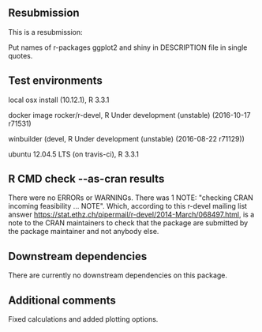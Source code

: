 ## Resubmission
This is a resubmission:

Put names of r-packages ggplot2 and shiny in DESCRIPTION file in single
quotes.

## Test environments
local osx install (10.12.1), R 3.3.1

docker image rocker/r-devel, R Under development (unstable) (2016-10-17 r71531)

winbuilder (devel, R Under development (unstable) (2016-08-22 r71129))

ubuntu 12.04.5 LTS (on travis-ci), R 3.3.1

## R CMD check --as-cran results
There were no ERRORs or WARNINGs.
There was 1 NOTE: "checking CRAN incoming feasibility ... NOTE". Which,
according to this r-devel mailing list answer
https://stat.ethz.ch/pipermail/r-devel/2014-March/068497.html, is a note to the
CRAN maintainers to check that the package are submitted by the package
maintainer and not anybody else.

## Downstream dependencies
There are currently no downstream dependencies on this package.

## Additional comments
Fixed calculations and added plotting options.
